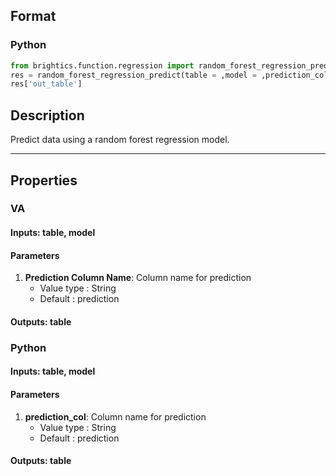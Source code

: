 ## Format
### Python
```python
from brightics.function.regression import random_forest_regression_predict
res = random_forest_regression_predict(table = ,model = ,prediction_col = )
res['out_table']
```

## Description
Predict data using a random forest regression model.

---

## Properties
### VA
#### Inputs: table, model

#### Parameters
1. **Prediction Column Name**: Column name for prediction
   - Value type : String
   - Default : prediction

#### Outputs: table

### Python
#### Inputs: table, model

#### Parameters
1. **prediction_col**: Column name for prediction
   - Value type : String
   - Default : prediction

#### Outputs: table

